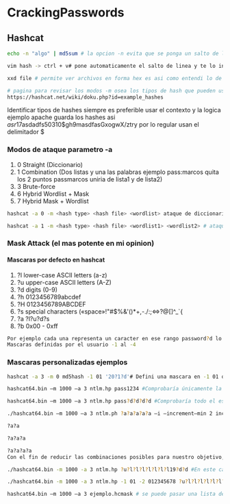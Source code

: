 # CrackingPasswords


<h2> Hashcat </h2>

```bash 
echo -n "algo" | md5sum # la opcion -n evita que se ponga un salto de linea automaticamente lo cual genera diferente hash CUIDADO 
```

```bash
vim hash -> ctrl + v# pone automaticamente el salto de linea y te lo indica con el simbolo $ nano igual mete ese salto usar sublime
```

```bash 
xxd file # permite ver archivos en forma hex es asi como entendi lo de el salto de linea 0a
```

```bash 
# pagina para revisar los modos -m osea los tipos de hash que pueden usarse en hashcat al dia de hoy este es el link
https://hashcat.net/wiki/doku.php?id=example_hashes
```

Identificar tipos de hashes siempre es preferible usar el contexto y la logica ejemplo apache guarda los hashes asi $asr1$7asdadfs50310$gh9masdfasGxogwX/ztry
por lo regular usan el delimitador $

<h3> Modos de ataque parametro -a </h3>

<ol>
<li> 0	Straight (Diccionario) </li>
<li> 1	Combination (Dos listas y una las palabras ejemplo pass:marcos quita los 2 puntos passmarcos uniria de lista1 y de lista2) </li>
<li> 3	Brute-force </li>
<li> 6	Hybrid Wordlist + Mask </li>
<li> 7	Hybrid Mask + Wordlist </li>
</ol>

```bash
hashcat -a 0 -m <hash type> <hash file> <wordlist> ataque de diccionario basico -a ataque 0 de diccionario -m modo de hash o tipo de hash ej. md5 = 0
```

```bash
hashcat -a 1 -m <hash type> <hash file> <wordlist1> <wordlist2> # ataque de convinacion passmarcos ;)
```
<h3> Mask Attack (el mas potente en mi opinion) </h3>


<h4> Mascaras por defecto en hashcat </h4>
<ol>
<li> ?l	 lower-case ASCII letters (a-z) </li>
<li> ?u	 upper-case ASCII letters (A-Z) </li>
<li> ?d	 digits (0-9) </li>
<li> ?h	 0123456789abcdef </li>
<li> ?H	 0123456789ABCDEF </li>
<li> ?s	 special characters («space»!"#$%&'()*+,-./:;<=>?@[]^_`{ </li>
<li> ?a	 ?l?u?d?s </li>
<li> ?b	 0x00 - 0xff </li>
</ol>

```bash 
Por ejemplo cada una representa un caracter en ese rango password?d lo cual hace match con password1 password2 passwordn
Mascaras definidas por el usuario -1 al -4 
```

<h3>Mascaras personalizadas ejemplos</h3>

```bash
hashcat -a 3 -m 0 md5hash -1 01 '20?1?d'# Defini una mascara en -1 01 que solo puede tomar esos dos valores 0 y 1 no mas y el otro ?d cualquier nuemero 
```

```bash
hashcat64.bin –m 1000 –a 3 ntlm.hp pass1234 #Comprobaría únicamente la contraseña (pass1234), mientras que el comando:
```
```bash
hashcat64.bin –m 1000 –a 3 ntlm.hp pass?d?d?d?d #Comprobaría todo el espectro de contraseñas que empezaran por “pass” y cuyos cuatro siguientes caracteres fueran dígitos decimales (pass0000-pass9999)
```
```bash
./hashcat64.bin –m 1000 –a 3 ntlm.ph ?a?a?a?a?a –i –increment—min 2 increment—max 4 #Se probarán secuencialmente las máscaras:

?a?a

?a?a?a

?a?a?a?a
Con el fin de reducir las combinaciones posibles para nuestro objetivo, podríamos utilizar la máscara ¿u?l?l?l?l?l?l?l?ld?d?d?d que comprendería todo el espectro de contraseñas desde Aaaaaaaa0000 hasta Zzzzzzzz9999.
```
```bash
./hashcat64.bin -m 1000 -a 3 ntlm.hp ?u?l?l?l?l?l?l?l19?d?d #En este caso, necesitaremos crear 2 máscaras, una para aquellas contraseñas que contengan la fecha de nacimiento desde 1900 hasta 1999:
```
```bash
./hashcat64.bin -m 1000 -a 3 ntlm.hp -1 01 -2 012345678 ?u?l?l?l?l?l?l?l20?1?2 # Y otra para aquellas del 2000 al 2018.
```

```bash
hashcat64.bin –m 1000 –a 3 ejemplo.hcmask # se puede pasar una lista de mascaras definidas por nosotros ya adentro se ponen asi 19,?l?l o normal password,?d o ?l?l?l?l?d
```
```
